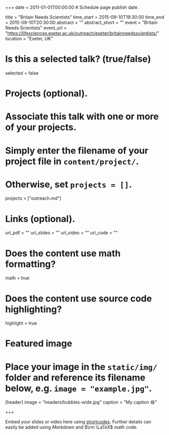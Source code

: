 +++
date = 2011-01-01T00:00:00  # Schedule page publish date.

title = "Britain Needs Scientists"
time_start = 2015-09-10T19:30:00
time_end = 2015-09-10T20:30:00
abstract = ""
abstract_short = ""
event = "Britain Needs Scientists"
event_url = "https://lifesciences.exeter.ac.uk/outreach/exeter/britainneedsscientists/"
location = "Exeter, UK"

# Is this a selected talk? (true/false)
selected = false

# Projects (optional).
#   Associate this talk with one or more of your projects.
#   Simply enter the filename of your project file in `content/project/`.
#   Otherwise, set `projects = []`.
projects = ["outreach.md"]

# Links (optional).
url_pdf = ""
url_slides = ""
url_video = ""
url_code = ""

# Does the content use math formatting?
math = true

# Does the content use source code highlighting?
highlight = true

# Featured image
# Place your image in the `static/img/` folder and reference its filename below, e.g. `image = "example.jpg"`.
[header]
image = "headers/bubbles-wide.jpg"
caption = "My caption :smile:"

+++

Embed your slides or video here using [shortcodes](https://sourcethemes.com/academic/post/writing-markdown-latex/). Further details can easily be added using *Markdown* and $\rm \LaTeX$ math code.
